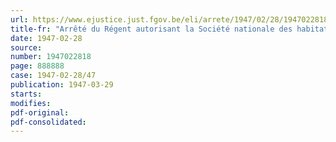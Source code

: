 ```yaml
---
url: https://www.ejustice.just.fgov.be/eli/arrete/1947/02/28/1947022818/justel
title-fr: "Arrêté du Régent autorisant la Société nationale des habitations à bon marché à contracter, sous la garantie de l'Etat, un emprunt de 1 milliard de francs"
date: 1947-02-28
source:
number: 1947022818
page: 888888
case: 1947-02-28/47
publication: 1947-03-29
starts:
modifies:
pdf-original:
pdf-consolidated:
---
```


